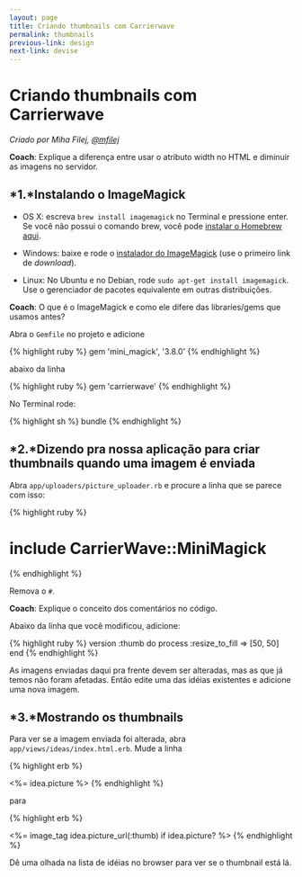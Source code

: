 ```yaml
---
layout: page
title: Criando thumbnails com Carrierwave
permalink: thumbnails
previous-link: design
next-link: devise
---
```


# Criando thumbnails com Carrierwave

*Criado por Miha Filej, [@mfilej](https://twitter.com/mfilej)*

__Coach__: Explique a diferença entre usar o atributo width no HTML e diminuir as imagens no servidor.

## *1.*Instalando o ImageMagick

* OS X: escreva `brew install imagemagick` no Terminal e pressione enter. Se você não possui o comando brew, você pode [instalar o Homebrew aqui][in-homebrew].
* Windows: baixe e rode o [instalador do ImageMagick][im-win] (use o primeiro link de
  *download*).
* Linux: No Ubuntu e no Debian, rode `sudo apt-get install imagemagick`. Use o gerenciador de pacotes equivalente em outras distribuições.

  [im-win]: http://www.imagemagick.org/script/binary-releases.php?ImageMagick=vkv0r0at8sjl5qo91788rtuvs3#windows
  [in-homebrew]: http://mxcl.github.io/homebrew/

__Coach__: O que é o ImageMagick e como ele difere das libraries/gems que usamos antes?

Abra o `Gemfile` no projeto e adicione

{% highlight ruby %}
gem 'mini_magick', '3.8.0'
{% endhighlight %}

abaixo da linha

{% highlight ruby %}
gem 'carrierwave'
{% endhighlight %}

No Terminal rode:

{% highlight sh %}
bundle
{% endhighlight %}

## *2.*Dizendo pra nossa aplicação para criar thumbnails quando uma imagem é enviada

Abra `app/uploaders/picture_uploader.rb` e procure a linha que se parece com isso:

{% highlight ruby %}
  # include CarrierWave::MiniMagick
{% endhighlight %}

Remova o `#`.

__Coach__: Explique o conceito dos comentários no código.

Abaixo da linha que você modificou, adicione:

{% highlight ruby %}
version :thumb do
  process :resize_to_fill => [50, 50]
end
{% endhighlight %}

As imagens enviadas daqui pra frente devem ser alteradas, mas as que já temos não foram afetadas. Então edite uma das idéias existentes e adicione uma nova imagem.

## *3.*Mostrando os thumbnails

Para ver se a imagem enviada foi alterada, abra
`app/views/ideas/index.html.erb`. Mude a linha

{% highlight erb %}
<td><%= idea.picture %></td>
{% endhighlight %}

para

{% highlight erb %}
<td><%= image_tag idea.picture_url(:thumb) if idea.picture? %></td>
{% endhighlight %}

Dê uma olhada na lista de idéias no browser para ver se o thumbnail está lá.

